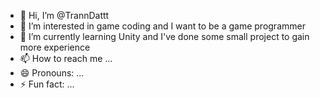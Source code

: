 - 👋 Hi, I’m @TrannDattt
- 👀 I’m interested in game coding and I want to be a game programmer
- 🌱 I’m currently learning Unity and I've done some small project to gain more experience
- 📫 How to reach me ...
- 😄 Pronouns: ...
- ⚡ Fun fact: ...

<!---
TrannDattt/TrannDattt is a ✨ special ✨ repository because its `README.md` (this file) appears on your GitHub profile.
You can click the Preview link to take a look at your changes.
--->
